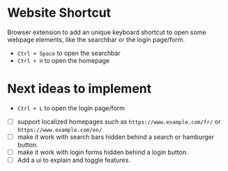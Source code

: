 # Website Shortcut
Browser extension to add an unique keyboard shortcut to open some webpage elements, like the searchbar or the login page/form.

- `Ctrl + Space` to open the searchbar
- `Ctrl + H` to open the homepage

# Next ideas to implement

- `Ctrl + L` to open the login page/form
- [ ] support localized homepages such as `https://www.example.com/fr/` or `https://www.example.com/en/`
- [ ] make it work with search bars hidden behind a search or hamburger button.
- [ ] make it work with login forms hidden behind a login button.
- [ ] Add a ui to explain and toggle features.
